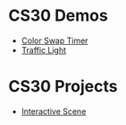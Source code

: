 # CS30 Demos 
- [Color Swap Timer](color-time-swap)
- [Traffic Light](traffic-light)

# CS30 Projects
- [Interactive Scene](interactive-scene)